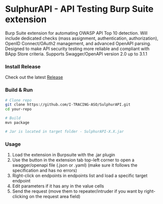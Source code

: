 # SulphurAPI  - API Testing Burp Suite extension

Burp Suite extension for automating OWASP API Top 10 detection. Will include dedicated checks (mass assignment, authentication, authorization), OpenID Connect/OAuth2 management, and advanced OpenAPI parsing. Designed to make API security testing more reliable and compliant with BApp Store criteria.
Supports Swagger/OpenAPI version 2.0 up to 3.1.1

### Install Release

Check out the latest [Release](https://github.com/I-TRACING-ASO/SulphurAPI/releases/latest)

### Build & Run
```zsh
# Clone repo
git clone https://github.com/I-TRACING-ASO/SulphurAPI.git
cd your-repo

# Build
mvn package

# Jar is located in target folder - SulphurAPI-X.X.jar
```

### Usage
1. Load the extension in Burpsuite with the .jar plugin
2. Use the button in the extension tab top-left corner to open a swagger/openapi file (.json or .yaml) (make sure it follows the specification and has no errors)
3. Right-click on endpoints in endpoints list and load a specific target endpoint
4. Edit parameters if it has any in the value cells
5. Send the request (move them to repeater/intruder if you want by right-clicking on the request area field)

